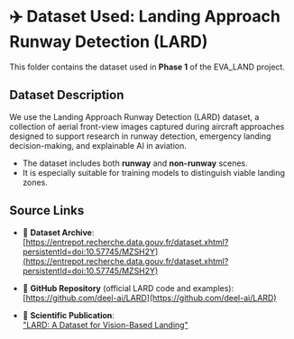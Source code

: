 # ✈️ Dataset Used: Landing Approach Runway Detection (LARD)

This folder contains the dataset used in **Phase 1** of the EVA_LAND project.

## Dataset Description

We use the Landing Approach Runway Detection (LARD) dataset, a collection of aerial front-view images captured during aircraft approaches designed to support research in runway detection, emergency landing decision-making, and explainable AI in aviation.

- The dataset includes both **runway** and **non-runway** scenes.
- It is especially suitable for training models to distinguish viable landing zones.

## Source Links

- 🔗 **Dataset Archive**:  
  [https://entrepot.recherche.data.gouv.fr/dataset.xhtml?persistentId=doi:10.57745/MZSH2Y](https://entrepot.recherche.data.gouv.fr/dataset.xhtml?persistentId=doi:10.57745/MZSH2Y)

- 🔗 **GitHub Repository** (official LARD code and examples):  
  [https://github.com/deel-ai/LARD](https://github.com/deel-ai/LARD)

- 🔗 **Scientific Publication**:  
  ["LARD: A Dataset for Vision-Based Landing"](https://arxiv.org/abs/2304.09938)
